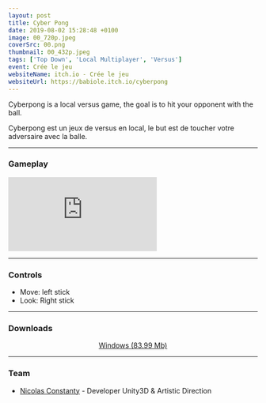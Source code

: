 ```yaml
---
layout: post
title: Cyber Pong
date: 2019-08-02 15:28:48 +0100
image: 00_720p.jpeg
coverSrc: 00.png
thumbnail: 00_432p.jpeg
tags: ['Top Down', 'Local Multiplayer', 'Versus']
event: Crée le jeu
websiteName: itch.io - Crée le jeu
websiteUrl: https://babiole.itch.io/cyberpong
---
```

Cyberpong is a local versus game, the goal is to hit your opponent with the ball.

Cyberpong est un jeux de versus en local, le but est de toucher votre adversaire avec la balle.

***

### Gameplay
<iframe src="https://www.youtube.com/embed/9Jn5SIse8kE" frameborder="0" frameborder="0" allow="accelerometer; clipboard-write; encrypted-media; gyroscope; picture-in-picture" allowfullscreen></iframe>

***

### Controls
* Move: left stick
* Look: Right stick

***

### Downloads
<p style="text-align: center;margin: 0;"><a href="https://1drv.ms/u/s!AoYk8X2I2PMgmfMbT6TRgo5wPUovUw">Windows (83.99 Mb)</a></p>

***

### Team
* [Nicolas Constanty](https://fr.linkedin.com/in/nicolas-constanty-653232113) - Developer Unity3D & Artistic Direction
